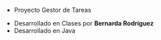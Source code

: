 * Proyecto Gestor de Tareas

- Desarrollado en Clases por __Bernarda Rodríguez__
- Desarrollado en Java
